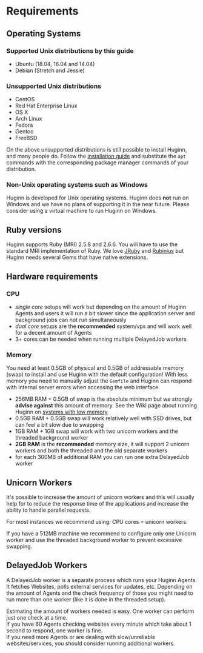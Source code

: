 # Requirements

## Operating Systems

### Supported Unix distributions by this guide

- Ubuntu (18.04, 16.04 and 14.04)
- Debian (Stretch and Jessie)

### Unsupported Unix distributions

- CentOS
- Red Hat Enterprise Linux
- OS X
- Arch Linux
- Fedora
- Gentoo
- FreeBSD

On the above unsupported distributions is still possible to install Huginn, and many people do. Follow the [installation guide](./installation.md) and substitute the `apt` commands with the corresponding package manager commands of your distribution.

### Non-Unix operating systems such as Windows

Huginn is developed for Unix operating systems.
Huginn does **not** run on Windows and we have no plans of supporting it in the near future.
Please consider using a virtual machine to run Huginn on Windows.

## Ruby versions

Huginn supports Ruby (MRI) 2.5.8 and 2.6.6.
You will have to use the standard MRI implementation of Ruby.
We love [JRuby](http://jruby.org/) and [Rubinius](http://rubini.us/) but Huginn needs several Gems that have native extensions.

## Hardware requirements

### CPU

- _single core_ setups will work but depending on the amount of Huginn Agents and users it will run a bit slower since the application server and background jobs can not run simultaneously
- _dual core_ setups are the **recommended** system/vps and will work well for a decent amount of Agents
- 3+ cores can be needed when running multiple DelayedJob workers

### Memory

You need at least 0.5GB of physical and 0.5GB of addressable memory (swap) to install and use Huginn with the default configuration!
With less memory you need to manually adjust the `Gemfile` and Huginn can respond with internal server errors when accessing the web interface.

- 256MB RAM + 0.5GB of swap is the absolute minimum but we strongly **advise against** this amount of memory. See the Wiki page about running Huginn on [systems with low memory](https://github.com/huginn/huginn/wiki/Running-Huginn-on-minimal-systems-with-low-RAM-&-CPU-e.g.-Raspberry-Pi)
- 0.5GB RAM + 0.5GB swap will work relatively well with SSD drives, but can feel a bit slow due to swapping
- 1GB RAM + 1GB swap will work with two unicorn workers and the threaded background worker
- **2GB RAM** is the **recommended** memory size, it will support 2 unicorn workers and both the threaded and the old separate workers
- for each 300MB of additional RAM you can run one extra DelayedJob worker

## Unicorn Workers

It's possible to increase the amount of unicorn workers and this will usually help for to reduce the response time of the applications and increase the ability to handle parallel requests.

For most instances we recommend using: CPU cores = unicorn workers.

If you have a 512MB machine we recommend to configure only one Unicorn worker and use the threaded background worker to prevent excessive swapping.


## DelayedJob Workers

A DelayedJob worker is a separate process which runs your Huginn Agents. It fetches Websites, polls external services for updates, etc. Depending on the amount of Agents and the check frequency of those you might need to run more than one worker (like it is done in the threaded setup).

Estimating the amount of workers needed is easy. One worker can perform just one check at a time.  
If you have 60 Agents checking websites every minute which take about 1 second to respond, one worker is fine.  
If you need more Agents or are dealing with slow/unreliable websites/services, you should consider running additional workers.
